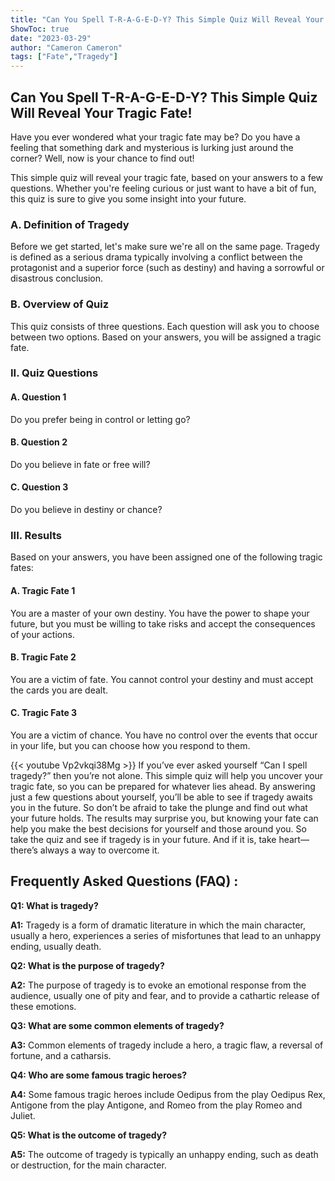 ```yaml
---
title: "Can You Spell T-R-A-G-E-D-Y? This Simple Quiz Will Reveal Your Tragic Fate!"
ShowToc: true 
date: "2023-03-29"
author: "Cameron Cameron" 
tags: ["Fate","Tragedy"]
---
```

## Can You Spell T-R-A-G-E-D-Y? This Simple Quiz Will Reveal Your Tragic Fate!

Have you ever wondered what your tragic fate may be? Do you have a feeling that something dark and mysterious is lurking just around the corner? Well, now is your chance to find out!

This simple quiz will reveal your tragic fate, based on your answers to a few questions. Whether you're feeling curious or just want to have a bit of fun, this quiz is sure to give you some insight into your future.

### A. Definition of Tragedy

Before we get started, let's make sure we're all on the same page. Tragedy is defined as a serious drama typically involving a conflict between the protagonist and a superior force (such as destiny) and having a sorrowful or disastrous conclusion.

### B. Overview of Quiz

This quiz consists of three questions. Each question will ask you to choose between two options. Based on your answers, you will be assigned a tragic fate. 

### II. Quiz Questions

#### A. Question 1

Do you prefer being in control or letting go?

#### B. Question 2

Do you believe in fate or free will?

#### C. Question 3

Do you believe in destiny or chance?

### III. Results

Based on your answers, you have been assigned one of the following tragic fates:

#### A. Tragic Fate 1

You are a master of your own destiny. You have the power to shape your future, but you must be willing to take risks and accept the consequences of your actions.

#### B. Tragic Fate 2

You are a victim of fate. You cannot control your destiny and must accept the cards you are dealt.

#### C. Tragic Fate 3

You are a victim of chance. You have no control over the events that occur in your life, but you can choose how you respond to them.

{{< youtube Vp2vkqi38Mg >}} 
If you’ve ever asked yourself “Can I spell tragedy?” then you’re not alone. This simple quiz will help you uncover your tragic fate, so you can be prepared for whatever lies ahead. By answering just a few questions about yourself, you’ll be able to see if tragedy awaits you in the future. So don’t be afraid to take the plunge and find out what your future holds. The results may surprise you, but knowing your fate can help you make the best decisions for yourself and those around you. So take the quiz and see if tragedy is in your future. And if it is, take heart—there’s always a way to overcome it.

## Frequently Asked Questions (FAQ) :
**Q1: What is tragedy?**

**A1:** Tragedy is a form of dramatic literature in which the main character, usually a hero, experiences a series of misfortunes that lead to an unhappy ending, usually death.

**Q2: What is the purpose of tragedy?**

**A2:** The purpose of tragedy is to evoke an emotional response from the audience, usually one of pity and fear, and to provide a cathartic release of these emotions.

**Q3: What are some common elements of tragedy?**

**A3:** Common elements of tragedy include a hero, a tragic flaw, a reversal of fortune, and a catharsis.

**Q4: Who are some famous tragic heroes?**

**A4:** Some famous tragic heroes include Oedipus from the play Oedipus Rex, Antigone from the play Antigone, and Romeo from the play Romeo and Juliet.

**Q5: What is the outcome of tragedy?**

**A5:** The outcome of tragedy is typically an unhappy ending, such as death or destruction, for the main character.





